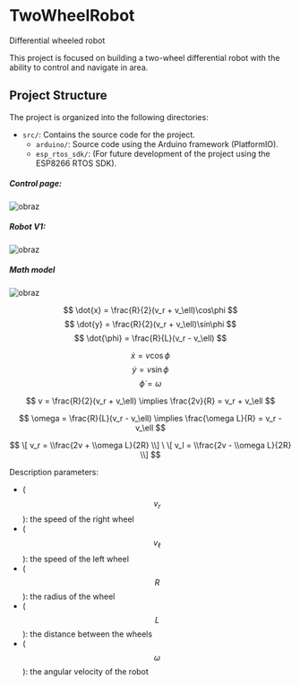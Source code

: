 # TwoWheelRobot
Differential wheeled robot

This project is focused on building a two-wheel differential robot with the ability to control and navigate in area.

## Project Structure
The project is organized into the following directories:

- `src/`: Contains the source code for the project.
  - `arduino/`: Source code using the Arduino framework (PlatformIO).
  - `esp_rtos_sdk/`: (For future development of the project using the ESP8266 RTOS SDK).


##### Control page:

![obraz](https://github.com/user-attachments/assets/38fbeb17-e8d2-4559-942d-c8bff26c4116)


##### Robot V1:

![obraz](https://github.com/user-attachments/assets/38b9f7e8-5eff-4320-b6f4-4259ef2db660)


##### Math model

![obraz](https://github.com/user-attachments/assets/35ea4db8-ad05-4e44-a2db-79f5267f586a)


$$
\dot{x} = \frac{R}{2}(v_r + v_\ell)\cos\phi
$$
$$
\dot{y} = \frac{R}{2}(v_r + v_\ell)\sin\phi
$$
$$
\dot{\phi} = \frac{R}{L}(v_r - v_\ell)
$$

$$
\dot{x} = v\cos\phi
$$
$$
\dot{y} = v\sin\phi
$$
$$
\dot{\phi} = \omega
$$

$$
v = \frac{R}{2}(v_r + v_\ell) \implies \frac{2v}{R} = v_r + v_\ell
$$

$$
\omega = \frac{R}{L}(v_r - v_\ell) \implies \frac{\omega L}{R} = v_r - v_\ell
$$

$$
\[ v_r = \\frac{2v + \\omega L}{2R} \\] \ \[ v_l = \\frac{2v - \\omega L}{2R} \\]
$$

Description parameters:
- \($$ v_r$$ \): the speed of the right wheel
- \($$ v_\ell$$ \): the speed of the left wheel
- \($$ R $$\): the radius of the wheel
- \($$ L $$\): the distance between the wheels
- \( $$\omega$$ \): the angular velocity of the robot
